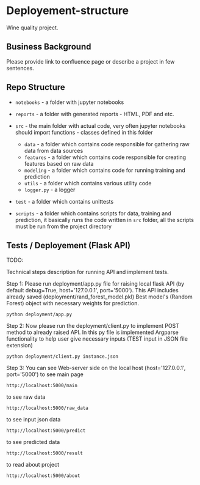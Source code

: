 # Deployement-structure
Wine quality project.

## Business Background

Please provide link to confluence page or describe a project in few sentences. 


## Repo Structure 

- `notebooks` - a folder with jupyter notebooks
- `reports` - a folder with generated reports - HTML, PDF and etc. 
- `src` - the main folder with actual code, very often jupyter notebooks should import 
          functions - classes defined in this folder
    - `data` - a folder which contains code responsible for gathering raw data from data sources
    - `features` - a folder which contains code responsible for creating features based on raw data
    - `modeling` - a folder which contains code for running training and prediction
    - `utils` - a folder which contains various utility code   
    - `logger.py` - a logger
    
- `test` - a folder which contains unittests
- `scripts` - a folder which contains scripts for data, training and prediction, 
              it basically runs the code written in `src` folder, all the scripts must be run from the project directory


## Tests / Deployement (Flask API)

TODO: 

Technical steps description for running API and implement tests.

Step 1: Please run deployment/app.py file for raising local flask API (by default debug=True, host='127.0.0.1', port='5000').
This API includes already saved (deployment/rand_forest_model.pkl) Best model's (Random Forest) object with necessary weights for prediction.
```shell script
python deployment/app.py
```
Step 2: Now please run the deployment/client.py to implement POST method to already raised API. 
In this py file is implemented Argparse functionality to help user give necessary inputs (TEST input in JSON file extension)
```shell script
python deployment/client.py instance.json
```
Step 3: You can see Web-server side on the local host (host='127.0.0.1', port='5000')
to see main page
```shell script
http://localhost:5000/main
```
to see raw data
```shell script
http://localhost:5000/raw_data
```
to see input json data
```shell script
http://localhost:5000/predict
```
to see predicted data
```shell script
http://localhost:5000/result
```
to read about project
```shell script
http://localhost:5000/about
```
